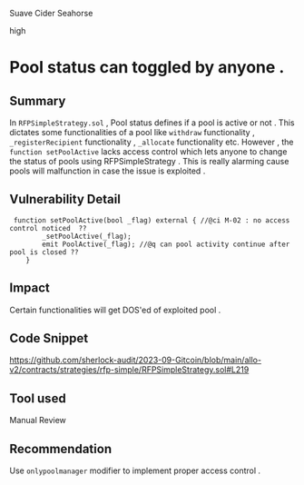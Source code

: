 Suave Cider Seahorse

high

# Pool status can toggled by anyone .
## Summary
In `RFPSimpleStrategy.sol` , Pool status defines if a pool is active or not . This dictates some functionalities of a pool like  `withdraw` functionality  , `_registerRecipient` functionality , `_allocate` functionality  etc.  However , the `function setPoolActive` lacks access control which lets anyone to change the status of pools using RFPSimpleStrategy . This is really alarming cause pools will malfunction in case the issue is exploited . 

## Vulnerability Detail
```solidity 
 function setPoolActive(bool _flag) external { //@ci M-02 : no access control noticed  ?? 
        _setPoolActive(_flag);
        emit PoolActive(_flag); //@q can pool activity continue after pool is closed ?? 
    }
```
## Impact
Certain functionalities will get DOS'ed of exploited pool . 
## Code Snippet
https://github.com/sherlock-audit/2023-09-Gitcoin/blob/main/allo-v2/contracts/strategies/rfp-simple/RFPSimpleStrategy.sol#L219
## Tool used

Manual Review

## Recommendation
 Use `onlypoolmanager` modifier to implement proper access control . 